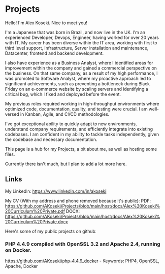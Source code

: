 # Projects
Hello! I'm Alex Koseki. Nice to meet you!

I'm a Japanese that was born in Brazil, and now live in the UK.
I'm an experienced Developer, Devops, Engineer, having worked for over 20 years with IT.
My career has been diverse within the IT area, working with first to third level support, Infrastructure, Server installation and maintenance, Datacenter, frontend and backend development.

I also have experience as a Business Analyst, where I identified areas for improvement within the company and gained a commercial perspective on the business.
On that same company, as a result of my high performance, I was promoted to Software Analyst, where my proactive approach led to significant achievements, such as preventing a bottleneck during Black Friday on an e-commerce website by scaling servers and identifying a critical bug, which I fixed and deployed before the event.

My previous roles required working in high-throughput environments where optimized code, documentation, quality, and testing were crucial. I am well-versed in Kanban, Agile, and CI/CD methodologies.

I've got exceptional ability to quickly adapt to new environments, understand company requirements, and efficiently integrate into existing codebases. I am confident in my ability to tackle tasks independently, given the codebase and necessary documentation.


This page is a hub for my Projects, a bit about me, as well as hosting some files.

Currently there isn't much, but I plan to add a lot more here.

## Links
My LinkedIn:
https://www.linkedin.com/in/akoseki

My CV (With my address and phone removed because it's public):
PDF: https://github.com/AKoseki/Projects/blob/main/host/docs/Alex%20Koseki%20Curriculum%20Private.pdf
DOCX: https://github.com/AKoseki/Projects/blob/main/host/docs/Alex%20Koseki%20Curriculum%20Private.docx


Here's some of my public projects on github:

### PHP 4.4.9 compiled with OpenSSL 3.2 and Apache 2.4, running on Docker.
https://github.com/AKoseki/php-4.4.9_docker - Keywords: PHP4, OpenSSL, Apache, Docker




